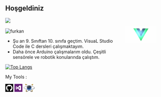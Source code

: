 <p><strong> <h2> Hoşgeldiniz </h2> </strong></p>
<p>
    <img src="https://github-readme-stats.vercel.app/api?username=Furkan418&show_icons=true&theme=tokyonight"  width="55%">
    <img src="img\PinkPiercingBull-size_restricted.gif" alt="react-native" width="20%" height="40%" align="right" style="margin:25px">
</p>

<p> <img src="https://komarev.com/ghpvc/?username=Furkan418&color=green" alt="furkan" /> </p>

- Şu an 9. Sınıftan 10. sınıfa geçtim. VisuaL Studio Code ile C dersleri çalışmaktayım.
- Daha önce Arduino çalışmalarım oldu. Çeşitli sensörele ve robotik konularında çalıştım.

[![Top Langs](https://github-readme-stats.vercel.app/api/top-langs/?username=Furkan418&layout=compact&show_icons=true&theme=react)](https://github.com/Furkan418/github-readme-stats&hide_border=true&show_icons=true&langs_count=5)

<p>My Tools :<p/>
<p align="bottom">
<img src="./img/sgithub.png" width="25" height="25">
<img src="./img/vs.png" width="25" height="25">
<img src="./img/proteus_logo.png" width="35" height="25">
<p/>


